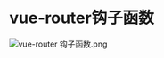 # vue-router钩子函数

![vue-router 钩子函数.png](https://img-blog.csdnimg.cn/img_convert/e3daa75b9cf8ca764861e07cd7f7eb75.png)
